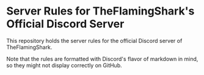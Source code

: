 # Server Rules for TheFlamingShark's Official Discord Server

This repository holds the server rules for the official Discord server of TheFlamingShark.

Note that the rules are formatted with Discord's flavor of markdown in mind, so they might not display correctly on GitHub.
